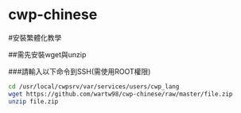 # cwp-chinese  
#安裝繁體化教學  
  
##需先安裝wget與unzip  

###請輸入以下命令到SSH(需使用ROOT權限)  
  
```Bash
cd /usr/local/cwpsrv/var/services/users/cwp_lang
wget https://github.com/wartw98/cwp-chinese/raw/master/file.zip
unzip file.zip
```
